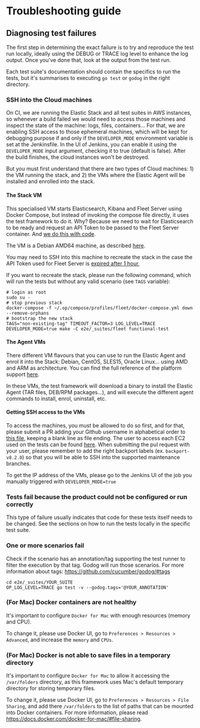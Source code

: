 # Troubleshooting guide

## Diagnosing test failures
The first step in determining the exact failure is to try and reproduce the test run locally, ideally using the DEBUG or TRACE log level to enhance the log output. Once you've done that, look at the output from the test run.

Each test suite's documentation should contain the specifics to run the tests, but it's summarises to executing `go test` or `godog` in the right directory.

### SSH into the Cloud machines
On CI, we are running the Elastic Stack and all test suites in AWS instances, so whenever a build failed we would need to access those machines and inspect the state of the machine: logs, files, containers... For that, we are enabling SSH access to those ephemeral machines, which will be kept for debugging purpose if and only if the `DEVELOPER_MODE` environment variable is set at the Jenkinsfile. In the UI of Jenkins, you can enable it using the `DEVELOPER_MODE` input argument, checking it to true (default is false). After the build finishes, the cloud instances won't be destroyed.

But you must first understand that there are two types of Cloud machines: 1) the VM running the stack, and 2) the VMs where the Elastic Agent will be installed and enrolled into the stack.

#### The Stack VM
This specialised VM starts Elasticsearch, Kibana and Fleet Server using Docker Compose, but instead of invoking the compose file directly, it uses the test framework to do it. Why? Because we need to wait for Elasticsearch to be ready and request an API Token to be passed to the Fleet Server container. And [we do this with code](https://github.com/elastic/e2e-testing/blob/4517dfa134844f720139d6bab3955cc8d9c6685c/e2e/_suites/fleet/fleet.go#L631-L748).

The VM is a Debian AMD64 machine, as described [here](https://github.com/elastic/e2e-testing/blob/4517dfa134844f720139d6bab3955cc8d9c6685c/.ci/.e2e-platforms.yaml#L3-L7).

You may need to SSH into this machine to recreate the stack in the case the API Token used for Fleet Server is [expired after 1 hour](https://www.elastic.co/guide/en/elasticsearch/reference/current/security-settings.html#token-service-settings), 

If you want to recreate the stack, please run the following command, which will run the tests but without any valid scenario (see `TAGS` variable):

```shell
# login as root
sudo su -
# stop previous stack
docker-compose -f ~/.op/compose/profiles/fleet/docker-compose.yml down --remove-orphans
# bootstrap the new stack
TAGS="non-existing-tag" TIMEOUT_FACTOR=3 LOG_LEVEL=TRACE DEVELOPER_MODE=true make -C e2e/_suites/fleet functional-test
```

#### The Agent VMs
There different VM flavours that you can use to run the Elastic Agent and enrol it into the Stack: Debian, CentOS, SLES15, Oracle Linux... using AMD and ARM as architecture. You can find the full reference of the platform support [here](https://github.com/elastic/e2e-testing/blob/4517dfa134844f720139d6bab3955cc8d9c6685c/.ci/.e2e-platforms.yaml#L2-L42).

In these VMs, the test framework will download a binary to install the Elastic Agent (TAR files, DEB/RPM packages...), and will execute the different agent commands to install, enrol, uninstall, etc.

#### Getting SSH access to the VMs
To access the machines, you must be allowed to do so first, and for that, please submit a PR adding your Github username in alphabetical order to [this file](../.ci/ansible/github-ssh-keys), keeping a blank line as file ending. The user to access each EC2 used on the tests can be found [here](https://github.com/elastic/e2e-testing/blob/main/.ci/.e2e-platforms.yaml). When submitting the pul request with your user, please remember to add the right backport labels (ex. `backport-v8.2.0`) so that you will be able to SSH into the supported maintenance branches.

To get the IP address of the VMs, please go to the Jenkins UI of the job you manually triggered with `DEVELOPER_MODE=true`

### Tests fail because the product could not be configured or run correctly
This type of failure usually indicates that code for these tests itself needs to be changed. See the sections on how to run the tests locally in the specific test suite.

### One or more scenarios fail
Check if the scenario has an annotation/tag supporting the test runner to filter the execution by that tag. Godog will run those scenarios. For more information about tags: https://github.com/cucumber/godog/#tags

   ```shell
   cd e2e/_suites/YOUR_SUITE
   OP_LOG_LEVEL=TRACE go test -v --godog.tags='@YOUR_ANNOTATION'
   ```

### (For Mac) Docker containers are not healthy

It's important to configure `Docker for Mac` with enough resources (memory and CPU).

To change it, please use Docker UI, go to `Preferences > Resources > Advanced`, and increase the  `memory` and `CPUs`.

### (For Mac) Docker is not able to save files in a temporary directory

It's important to configure `Docker for Mac` to allow it accessing the `/var/folders` directory, as this framework uses Mac's default temporary directory for storing temporary files.

To change it, please use Docker UI, go to `Preferences > Resources > File Sharing`, and add there `/var/folders` to the list of paths that can be mounted into Docker containers. For more information, please read https://docs.docker.com/docker-for-mac/#file-sharing.
